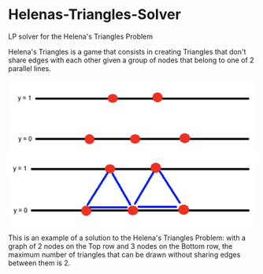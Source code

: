 # Helenas-Triangles-Solver

LP solver for the Helena's Triangles Problem

Helena's Triangles is a game that consists in creating Triangles that don't share edges with each other given a group of nodes that belong to one of 2 parallel lines.

![Kiku](img/01.png)
![Kiku](img/02.png)

This is an example of a solution to the Helena's Triangles Problem: with a graph of 2 nodes on the Top row and 3 nodes on the Bottom row, the maximum number of triangles that can be drawn without sharing edges between them is 2.
